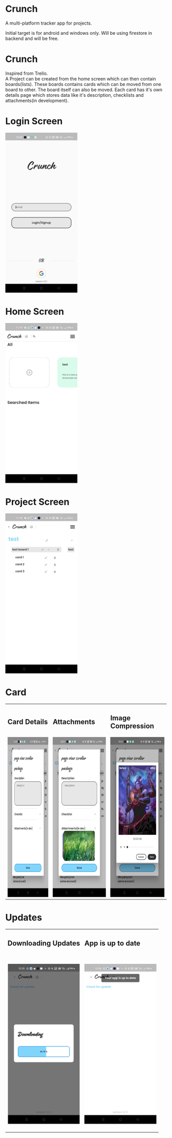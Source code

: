 # Crunch

A multi-platform tracker app for projects.


Initial target is for android and windows only.
Will be using firestore in backend and will be free.

# Crunch
Inspired from Trello.<br>
A Project can be created from the home screen which can then contain boards(lists). These boards contains cards which can be moved from one board to other. The board itself can also be moved. Each card has it's own details page which stores data like it's description, checklists and attachments(in development).

# Login Screen
<img src="demo%20images/login.jpg" height=500px>

# Home Screen
<img src="demo%20images/home_screen.jpg" height=500px>

# Project Screen
<img src="demo%20images/project_screen.jpg" height=500px>

# Card
<table>
  <tr>
    <td><h2>Card Details</h2></td>
    <td><h2>Attachments</h2></td>
    <td><h2>Image Compression</h2></td>
  </tr>
  <tr>
    <td align="center"><img src="demo%20images/card_details.jpg" height=500px></td>
    <td align="center"><img src="demo%20images/attachment_showcase.jpg" height=500px></td>
    <td align="center"><img src="demo%20images/image_compressor.jpg" height=500px></td>
  </tr>
</table>

# Updates
<table>
  <tr>
    <td><h2>Downloading Updates</h2></td>
    <td><h2>App is up to date</h2></td>
  </tr>
  <tr>
    <td align="center"><h2><img src="demo%20images/downloading_update.jpg" height=500px></h2></td>
    <td align="center"><h2><img src="demo%20images/updated.jpg" height=500px></h2></td>
  </tr>
</table>
